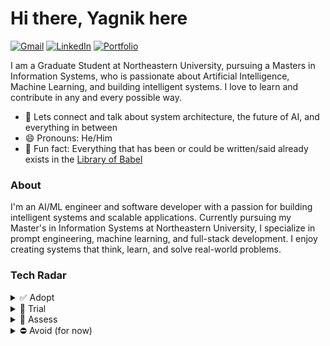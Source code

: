 # Hi there, Yagnik here

[![Gmail](https://img.shields.io/badge/Gmail-D14836?style=for-the-badge&logo=gmail&logoColor=white)](mailto:yagnik.pavagadhi06@gmail.com)
[![LinkedIn](https://img.shields.io/badge/LinkedIn-0077B5?style=for-the-badge&logo=linkedin&logoColor=white)](https://www.linkedin.com/in/yagnikpavagadhi)
[![Portfolio](https://img.shields.io/badge/Portfolio-FF6B6B?style=for-the-badge&logo=portfolio&logoColor=white)](https://www.yagnikpavagadhi.com)


I am a Graduate Student at Northeastern University, pursuing a Masters in Information Systems, who is passionate about Artificial Intelligence, Machine Learning, and building intelligent systems. I love to learn and contribute in any and every possible way.

- 💬 Lets connect and talk about system architecture, the future of AI, and everything in between
- 😄 Pronouns: He/Him
- 👾 Fun fact: Everything that has been or could be written/said already exists in the [Library of Babel](https://libraryofbabel.info)

### About
I'm an AI/ML engineer and software developer with a passion for building intelligent systems and scalable applications. Currently pursuing my Master's in Information Systems at Northeastern University, I specialize in prompt engineering, machine learning, and full-stack development. I enjoy creating systems that think, learn, and solve real-world problems.


### Tech Radar
<details><summary>✅ Adopt</summary>

- **FastAPI**, **Terraform**, **AWS Lambda/ECS**
- **Amazon Kendra** for enterprise search
- **Bedrock** for managed LLM access
</details>

<details><summary>🧪 Trial</summary>

- **LangGraph** for multi-step agents
- **LiteLLM** as an LLM router
- **Guardrails / JSON schema validation** for LLM outputs
</details>

<details><summary>👀 Assess</summary>

- **LoRA adapters** for small domain adapts
- **Vector DBs**: Weaviate vs. Chroma for small workloads
- **RAG triage** (FAQ vs. open-ended vs. CRM)
</details>

<details><summary>⛔ Avoid (for now)</summary>

- Direct **DB writes via LLM**
- Unbounded **function calling** without budget/guardrails
</details>